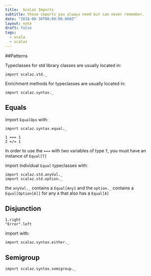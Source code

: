 ```yaml
---
title:  Scalaz Imports
subtitle: those imports you always need but can never remember.
date: "2018-08-30T00:00:00.000Z"
layout: note
draft: false
tags:
  - scala
  - scalaz
---
```


##Patterns

Typeclasses for std library classes are usually located in:

```
import scalaz.std._
```


Enrichment methods for typeclasses are usually located in:

```
import scalaz.syntax._
```




## Equals

import `EqualOps` with:

```
import scalaz.syntax.equal._
```

    1 === 1
    2 =/= 1
    
In order to use the `===` with two variables of type `T`, you must have an instance of `Equal[T]`

import individual `Equal` typeclasses with:

```
import scalaz.std.anyVal._
import scalaz.std.option._
```
the `anyVal._` contains a `Equal[Any]` and the `option._` contains a `Equal[Option[A]]` for any `A` that also has a `Equal[A]`

## Disjunction
```
1.right
"Error".left
```

import with:  

```
import scalaz.syntax.either._
```

## Semigroup

```
import scalaz.syntax.semigroup._
```